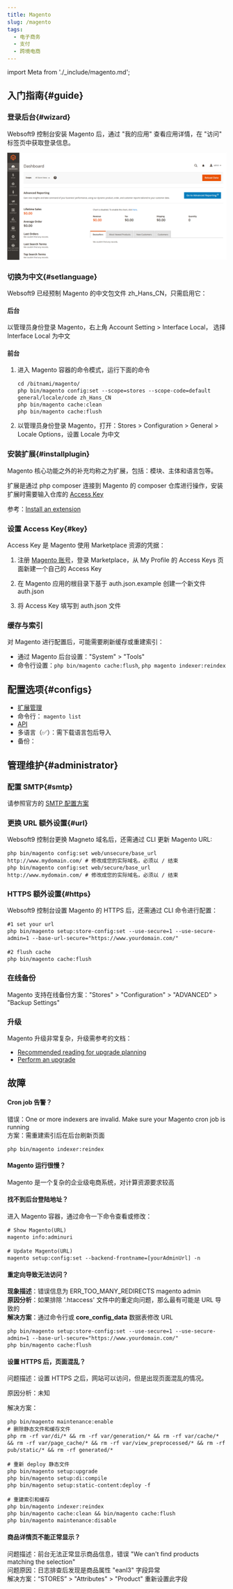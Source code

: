 ```yaml
---
title: Magento
slug: /magento
tags:
  - 电子商务
  - 支付
  - 跨境电商
---
```


import Meta from './_include/magento.md';

<Meta name="meta" />

## 入门指南{#guide}

### 登录后台{#wizard}

Websoft9 控制台安装 Magento 后，通过 "我的应用" 查看应用详情，在 "访问" 标签页中获取登录信息。  

![](./assets/magento-backend-websoft9.png)

### 切换为中文{#setlanguage}

Websoft9 已经预制 Magento 的中文包文件 zh_Hans_CN，只需启用它：

#### 后台

以管理员身份登录 Magento，右上角 Account Setting > Interface Local， 选择 Interface Local 为中文

#### 前台

1. 进入 Magento 容器的命令模式，运行下面的命令
   ```
   cd /bitnami/magento/
   php bin/magento config:set --scope=stores --scope-code=default general/locale/code zh_Hans_CN
   php bin/magento cache:clean
   php bin/magento cache:flush
   ```

2. 以管理员身份登录 Magento，打开：Stores > Configuration > General > Locale Options，设置 Locale 为中文


### 安装扩展{#installplugin}

Magento 核心功能之外的补充均称之为扩展，包括：模块、主体和语言包等。

扩展是通过 php composer 连接到 Magento 的 composer 仓库进行操作，安装扩展时需要输入仓库的 [Access Key](#key)   

参考：[Install an extension](https://experienceleague.adobe.com/en/docs/commerce-operations/installation-guide/tutorials/extensions) 


### 设置 Access Key{#key}

Access Key 是 Magento 使用 Marketplace 资源的凭据：

1. 注册 [ Magento 账号](https://account.magento.com/applications/customer/login)，登录 Marketplace，从 My Profile 的 Access Keys 页面新建一个自己的 Access Key

3. 在 Magento 应用的根目录下基于 auth.json.example 创建一个新文件 auth.json

4. 将 Access Key 填写到 auth.json 文件


### 缓存与索引

对 Magento 进行配置后，可能需要刷新缓存或重建索引：

- 通过 Magento 后台设置："System" > "Tools"
- 命令行设置：`php bin/magento cache:flush`, `php magento indexer:reindex`

## 配置选项{#configs}

- [扩展管理](https://experienceleague.adobe.com/en/docs/commerce-operations/installation-guide/tutorials/extensions)
- 命令行： `magento list`
- [API](https://devdocs.magento.com/guides/v2.2/get-started/bk-get-started-api.html)
- 多语言（✅）：需下载语言包后导入
- 备份：

## 管理维护{#administrator}

### 配置 SMTP{#smtp}
     
请参照官方的 [SMTP 配置方案](https://experienceleague.adobe.com/zh-hans/docs/commerce-admin/systems/communications/email-communications)

### 更换 URL 额外设置{#url}

Websoft9 控制台更换 Magneto 域名后，还需通过 CLI 更新 Magento URL:
   
   ```shell
   php bin/magento config:set web/unsecure/base_url http://www.mydomain.com/ # 修改成您的实际域名，必须以 / 结束
   php bin/magento config:set web/secure/base_url http://www.mydomain.com/ # 修改成您的实际域名，必须以 / 结束
   ```

### HTTPS 额外设置{#https}

Websoft9 控制台设置 Magento 的 HTTPS 后，还需通过 CLI 命令进行配置：

```
#1 set your url
php bin/magento setup:store-config:set --use-secure=1 --use-secure-admin=1 --base-url-secure="https://www.yourdomain.com/"

#2 flush cache
php bin/magento cache:flush 
```

### 在线备份

Magento 支持在线备份方案："Stores" > "Configuration" > "ADVANCED" > "Backup Settings"

### 升级

Magento 升级非常复杂，升级需参考的文档：

- [Recommended reading for upgrade planning](https://experienceleague.adobe.com/en/docs/commerce-operations/upgrade-guide/resources/recommended-reading)
- [Perform an upgrade](https://experienceleague.adobe.com/en/docs/commerce-operations/upgrade-guide/implementation/perform-upgrade)

## 故障

#### Cron job 告警？

错误：One or more indexers are invalid. Make sure your Magento cron job is running     
方案：需重建索引后在后台刷新页面
  ```
  php bin/magento indexer:reindex
  ```

#### Magento 运行很慢？

Magento 是一个复杂的企业级电商系统，对计算资源要求较高

#### 找不到后台登陆地址？

进入 Magento 容器，通过命令一下命令查看或修改：  

```shell
# Show Magento(URL)
magento info:adminuri

# Update Magento(URL)
magento setup:config:set --backend-frontname=[yourAdminUrl] -n
```

#### 重定向导致无法访问？

**现象描述**：错误信息为 ERR_TOO_MANY_REDIRECTS magento admin     
**原因分析**：如果排除 '.htaccess' 文件中的重定向问题，那么最有可能是 URL 导致的   
**解决方案**：通过命令行或  **core_config_data** 数据表修改 URL   

```shell
php bin/magento setup:store-config:set --use-secure=1 --use-secure-admin=1 --base-url-secure="https://www.yourdomain.com/"
php bin/magento cache:flush
```

#### 设置 HTTPS 后，页面混乱？

问题描述：设置 HTTPS 之后，网站可以访问，但是出现页面混乱的情况。    

原因分析：未知  

解决方案：

```shell
php bin/magento maintenance:enable
# 删除静态文件和缓存文件
php rm -rf var/di/* && rm -rf var/generation/* && rm -rf var/cache/* && rm -rf var/page_cache/* && rm -rf var/view_preprocessed/* && rm -rf pub/static/* && rm -rf generated/* 

# 重新 deploy 静态文件
php bin/magento setup:upgrade 
php bin/magento setup:di:compile
php bin/magento setup:static-content:deploy -f

# 重建索引和缓存
php bin/magento indexer:reindex
php bin/magento cache:clean && bin/magento cache:flush
php bin/magento maintenance:disable 
```

#### 商品详情页不能正常显示？

问题描述：前台无法正常显示商品信息，错误 "We can't find products matching the selection"   
问题原因：日志排查后发现是商品属性 "eanl3" 字段异常   
解决方案：“STORES” > "Attributes" > "Product" 重新设置此字段